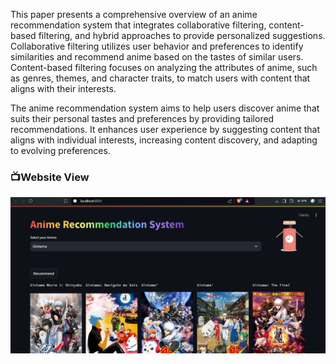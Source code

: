 This paper presents a comprehensive overview of an anime recommendation system that integrates collaborative filtering, content-based filtering, and hybrid approaches to provide personalized suggestions. Collaborative filtering utilizes user behavior and preferences to identify similarities and recommend anime based on the tastes of similar users. Content-based filtering focuses on analyzing the attributes of anime, such as genres, themes, and character traits, to match users with content that aligns with their interests. 

The anime recommendation system aims to help users discover anime that suits their personal tastes and preferences by providing tailored recommendations. It enhances user experience by suggesting content that aligns with individual interests, increasing content discovery, and adapting to evolving preferences.


### 📺Website View
![Alt Text](preview.png)
